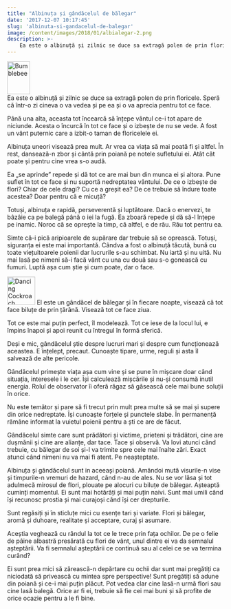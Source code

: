 ```yaml
---
title: "Albinuța și gândăcelul de bălegar"
date: '2017-12-07 10:17:45'
slug: 'albinuta-si-gandacelul-de-balegar'
image: /content/images/2018/01/albialegar-2.png
description: >-
    Ea este o albinuță și zilnic se duce sa extragă polen de prin floricele. Speră că într-o zi cineva o va vedea și pe ea și o va aprecia pentru tot ce face.Până una alta, aceasta tot încearcă să înțep
---
```

<div class="kg-card-markdown"><p><a href="http://www.sherv.net/"><img alt="Bumblebee" width=53 height=76 src="http://www.sherv.net/cm/emoticons/bugs/bumblebee-smiley-emoticon.gif"></a><br>
Ea este o albinuță și zilnic se duce sa extragă polen de prin floricele. Speră că într-o zi cineva o va vedea și pe ea și o va aprecia pentru tot ce face.</p>
<p>Până una alta, aceasta tot încearcă să înțepe vântul ce-i tot apare de niciunde. Acesta o încurcă în tot ce face și o izbește de nu se vede. A fost un vânt puternic care a izbit-o taman de floricelele ei.</p>
<p>Albinuța uneori visează prea mult. Ar vrea ca viața să mai poată fi și altfel. În rest, dansează-n zbor și cântă prin poiană pe notele sufletului ei. Atât cât poate și pentru cine vrea s-o audă.</p>
<p>Ea „se aprinde” repede și dă tot ce are mai bun din munca ei și altora. Pune suflet în tot ce face și nu suportă nedreptatea vântului. De ce o izbește de flori? Chiar de cele dragi? Cu ce a greșit ea? De ce trebuie să îndure toate acestea? Doar pentru că e micuță?</p>
<p>Totuși, albinuța e rapidă, perseverentă și luptătoare. Dacă o enervezi, te bâzâie ca pe balegă până o iei la fugă. Ea zboară repede și dă să-l înțepe pe inamic. Noroc că se oprește la timp, că altfel, e de rău. Rău tot pentru ea.</p>
<p>Simte că-i pică aripioarele de supărare dar trebuie să se oprească. Totuși, siguranța ei este mai importantă. Cândva a fost o albinuță tăcută, bună cu toate viețuitoarele poienii dar lucrurile s-au schimbat. Nu iartă și nu uită. Nu mai lasă pe nimeni să-i facă vânt cu una cu două sau s-o gonească cu fumuri. Luptă așa cum știe și cum poate, dar o face.</p>
<p><a href="http://www.sherv.net/"><img alt="Dancing Cockroach" width=65 height=65 src="http://www.sherv.net/cm/emoticons/bugs/dancing-cockroach-smiley-emoticon.gif"></a> El este un gândăcel de bălegar și în fiecare noapte, visează că tot face biluțe de prin țărână. Visează tot ce face ziua.</p>
<p>Tot ce este mai puțin perfect, îl modelează. Tot ce iese de la locul lui, e împins înapoi și apoi reunit cu întregul în formă sferică.</p>
<p>Deși e mic, gândăcelul știe despre lucruri mari și despre cum funcționează aceastea. E înțelept, precaut. Cunoaște tipare, urme, reguli și asta îl salvează de alte pericole.</p>
<p>Gândăcelul primește viața așa cum vine și se pune în mișcare doar când situația, interesele i le cer. Își calculează mișcările și nu-și consumă inutil energia. Rolul de observator îi oferă răgaz să găsească cele mai bune soluții în orice.</p>
<p>Nu este temător și pare să fi trecut prin mult prea multe să se mai și supere din orice nedreptate. Își cunoaște forțele și punctele slabe. În permanență rămâne informat la vuietul poienii pentru a ști ce are de făcut.</p>
<p>Gândăcelul simte care sunt prădători și victime, prieteni și trădători, cine are dușmănii și cine are alianțe, dar tace. Tace și observă. Va lovi atunci când trebuie, cu bălegar de soi și-l va trimite spre cele mai înalte zări. Exact atunci când nimeni nu va mai fi atent. Pe neașteptate.</p>
<p>Albinuța și gândăcelul sunt in aceeași poiană. Amândoi mută visurile-n vise și timpurile-n vremuri de hazard, când n-au de ales. Nu se vor lăsa și tot adulmecă mirosul de flori, plouate pe alocuri cu biluțe de bălegar. Așteaptă cuminți momentul. Ei sunt mai hotărâți și mai puțin naivi. Sunt mai umili când își recunosc prostia și mai curajoși când își cer drepturile.</p>
<p>Sunt regăsiți și în sticluțe mici cu esențe tari și variate. Flori și bălegar, aromă și duhoare, realitate și acceptare, curaj și asumare.</p>
<p>Aceștia veghează cu rândul la tot ce le trece prin fața ochilor. De pe o felie de pâine albastră presărată cu flori de vânt, unul dintre ei va da semnalul așteptării. Va fi semnalul așteptării ce continuă sau al celei ce se va termina curând?</p>
<p>Ei sunt prea mici să zărească-n depărtare cu ochii dar sunt mai pregătiți ca niciodată să privească cu mintea spre perspective! Sunt pregătiți să adune din poiană și ce-i mai puțin plăcut. Pot vedea clar cine lasă-n urmă flori sau cine lasă balegă. Orice ar fi ei, trebuie să fie cei mai buni și să profite de orice ocazie pentru a le fi bine.</p>
</div>
    
